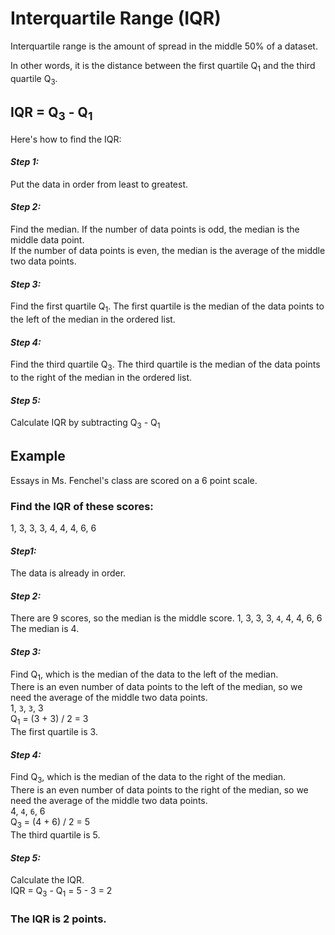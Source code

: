 # Interquartile Range (IQR)
Interquartile range is the amount of spread in the middle 50% of a dataset.

In other words, it is the distance between the first quartile Q<sub>1</sub> and the third quartile Q<sub>3</sub>.
## IQR = Q<sub>3</sub> - Q<sub>1</sub>

Here's how to find the IQR:
#### *Step 1:* 
Put the data in order from least to greatest.
#### *Step 2:*
Find the median. If the number of data points is odd, the median is the middle data point.   
If the number of data points is even, the median is the average of the middle two data points.
#### *Step 3:*
Find the first quartile Q<sub>1</sub>. The first quartile is the median of the data points to the left of the median in the ordered list.
#### *Step 4:*
Find the third quartile Q<sub>3</sub>. The third quartile is the median of the data points to the right of the median in the ordered list.
#### *Step 5:*
Calculate IQR by subtracting Q<sub>3</sub> - Q<sub>1</sub>

## Example
Essays in Ms. Fenchel's class are scored on a 6
point scale.
### Find the IQR of these scores:
1, 3, 3, 3, 4, 4, 4, 6, 6
#### *Step1:*
The data is already in order.
#### *Step 2:*
There are 9 scores, so the median is the middle score.
1, 3, 3, 3, `4`, 4, 4, 6, 6  
The median is 4.
#### *Step 3:*
Find Q<sub>1</sub>, which is the median of the data to the left of the median.  
There is an even number of data points to the left of the median, so we need the average of the middle two data points.  
1, `3`, `3`, 3  
Q<sub>1</sub> = (3 + 3) / 2 = 3  
The first quartile is 3.  
#### *Step 4:*
Find Q<sub>3</sub>, which is the median of the data to the right of the median.  
There is an even number of data points to the right of the median, so we need the average of the middle two data points.  
4, `4`, `6`, 6  
Q<sub>3</sub> = (4 + 6) / 2 = 5  
The third quartile is 5.
#### *Step 5:*
Calculate the IQR.  
IQR = Q<sub>3</sub> - Q<sub>1</sub> = 5 - 3 = 2
### The IQR is 2 points.
